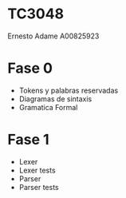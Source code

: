 # TC3048
Ernesto Adame 
A00825923

# Fase 0
- Tokens y palabras reservadas
- Diagramas de sintaxis
- Gramatica Formal

# Fase 1
- Lexer
- Lexer tests
- Parser
- Parser tests